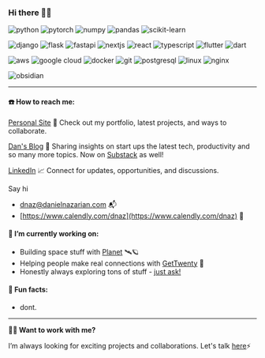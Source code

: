 ### Hi there 🐧👹

<p align="left">
  <img alt="python" src="https://img.shields.io/badge/Python-3776AB?style=flat-square&logo=python&logoColor=white" />
  <img alt="pytorch" src="https://img.shields.io/badge/PyTorch-EE4C2C?style=flat-square&logo=PyTorch&logoColor=white" />
  <img alt="numpy" src="https://img.shields.io/badge/numpy-%23013243.svg?style=flat-square&logo=numpy&logoColor=white" />
  <img alt="pandas" src="https://img.shields.io/badge/pandas-%23150458.svg?style=flat-square&logo=pandas&logoColor=white" />
  <img alt="scikit-learn" src="https://img.shields.io/badge/scikit--learn-F7931E?style=flat-square&logo=scikit-learn&logoColor=white" />  
<p>

<p align='left'>
  <img alt="django" src="https://img.shields.io/badge/Django-092E20?style=flat-square&logo=django&logoColor=green" />
  <img alt="flask" src="https://img.shields.io/badge/Flask-000000?style=flat-square&logo=flask&logoColor=white" />
  <img alt="fastapi" src="https://img.shields.io/badge/FastAPI-009688?style=flat-square&logo=fastapi&logoColor=white" />
  <img alt="nextjs" src="https://img.shields.io/badge/Next-black?style=flat-square&logo=next.js&logoColor=white" />
  <img alt="react" src="https://img.shields.io/badge/React-61DAFB?style=flat-square&logo=react&logoColor=black" />
  <img alt="typescript" src="https://img.shields.io/badge/typescript-%23007ACC.svg?style=flat-square&logo=typescript&logoColor=white" />
  <img alt="flutter" src="https://img.shields.io/badge/Flutter-%2302569B.svg?style=flat-square&logo=Flutter&logoColor=white" />
  <img alt="dart" src="https://img.shields.io/badge/dart-%230175C2.svg?style=flat-square&logo=dart&logoColor=white" />
</p>

<p align="left">
  <img alt="aws" src="https://img.shields.io/badge/AWS-%23FF9900.svg?style=flat-square&logo=amazon-aws&logoColor=white" />
  <img alt="google cloud" src="https://img.shields.io/badge/Google%20Cloud-4285F4?&style=flat-square&logo=Google%20Cloud&logoColor=white" />
  <img alt="docker" src="https://img.shields.io/badge/Docker-2CA5E0?style=flat-square&logo=docker&logoColor=white" >
  <img alt="git" src="https://img.shields.io/badge/Git-F05032?style=flat-square&logo=git&logoColor=white" />
  <img alt="postgresql" src="https://img.shields.io/badge/PostgreSQL-316192?style=flat-square&logo=postgresql&logoColor=white" />
  <img alt="linux" src="https://img.shields.io/badge/Linux-FCC624?style=flat-square&logo=linux&logoColor=black" />
  <img alt="nginx" src="https://img.shields.io/badge/Nginx-009639?style=flat-square&logo=nginx&logoColor=white" />
</p>

<p align="left">
  <img alt="obsidian" src="https://img.shields.io/badge/Obsidian-483699?style=flat-square&logo=obsidian&logoColor=white" />
</p>


---

  
#### **☎️ How to reach me:**

[Personal Site](https://danielnazarian.com) 🐊
Check out my portfolio, latest projects, and ways to collaborate.

[Dan's Blog](https://blog.danielnazarian.com/blog/posts/) 🙊
Sharing insights on start ups the latest tech, productivity and so many more topics. Now on [Substack](https://dnaz.substack.com) as well!
      
[LinkedIn](https://www.linkedin.com/in/daniel-nazarian) 📈
Connect for updates, opportunities, and discussions.

Say hi 

- [dnaz@danielnazarian.com](mailto:dnaz@danielnazarian.com) 📬
- [https://www.calendly.com/dnaz](https://www.calendly.com/dnaz) 📆



#### **🧪 I’m currently working on:**

- Building space stuff with [Planet](https://www.planet.com/) 🛰🪐
- Helping people make real connections with [GetTwenty](https://www.gettwenty.com) 📆
- Honestly always exploring tons of stuff - [just ask!](https://danielnazarian.com/contact)



#### **🎉 Fun facts:**

- dont.


---

**💼👀 Want to work with me?**

I’m always looking for exciting projects and collaborations. Let's talk [here](https://www.danielnazarian.com/work-with-me)⚡️


<!--
<p align="left">
  <a href="https://github.com/dan1229?tab=repositories">
    <img src="https://github-readme-stats.vercel.app/api?username=dan1229&theme=tokyonight&include_all_commits=true" alt="github readme stats" height="156"/>
  </a>
</p>
-->


<!--
**dan1229/dan1229** is a ✨ _special_ ✨ repository because its `README.md` (this file) appears on your GitHub profile.

Here are some ideas to get you started:

- 🔭 I’m currently working on ...
- 🌱 I’m currently learning ...
- 👯 I’m looking to collaborate on ...
- 🤔 I’m looking for help with ...
- 💬 Ask me about ...
- 📫 How to reach me: ...
- 😄 Pronouns: ...
- ⚡ Fun fact: ...
-->
